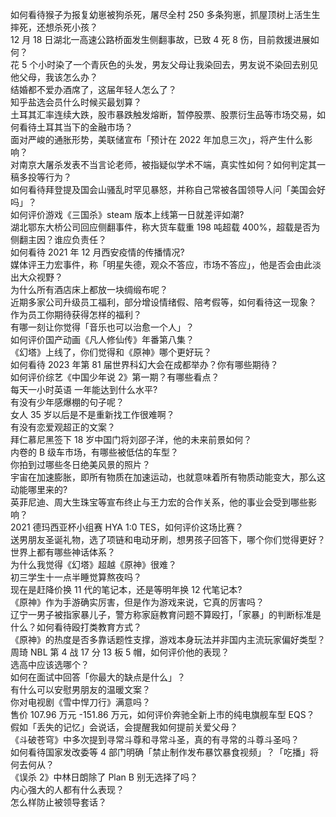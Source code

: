 如何看待猴子为报复幼崽被狗杀死，屠尽全村 250 多条狗崽，抓屋顶树上活生生摔死，还想杀死小孩？  
12 月 18 日湖北一高速公路桥面发生侧翻事故，已致 4 死 8 伤，目前救援进展如何？  
花 5 个小时染了一个青灰色的头发，男友父母让我染回去，男友说不染回去别见他父母，我该怎么办？  
结婚都不爱办酒席了，这届年轻人怎么了？  
知乎盐选会员什么时候买最划算？  
土耳其汇率连续大跌，股市暴跌触发熔断，暂停股票、股票衍生品等市场交易，如何看待土耳其当下的金融市场？  
面对严峻的通胀形势，美联储宣布「预计在 2022 年加息三次」，将产生什么影响？  
对南京大屠杀发表不当言论老师，被指疑似学术不端，真实性如何？如何判定其一稿多投等行为？  
如何看待拜登提及国会山骚乱时罕见暴怒，并称自己常被各国领导人问「美国会好吗」？  
如何评价游戏《三国杀》steam 版本上线第一日就差评如潮?  
湖北鄂东大桥公司回应侧翻事件，称大货车载重 198 吨超载 400%，超载是否为侧翻主因？谁应负责任？  
如何看待 2021 年 12 月西安疫情的传播情况?  
媒体评王力宏事件，称「明星失德，观众不答应，市场不答应」，他是否会由此淡出大众视野？  
为什么所有酒店床上都放一块绸缎布呢？  
近期多家公司升级员工福利，部分增设情绪假、陪考假等，如何看待这一现象？ 作为员工你期待获得怎样的福利？  
有哪一刻让你觉得「音乐也可以治愈一个人」？  
如何评价国产动画《凡人修仙传》年番第八集？  
《幻塔》上线了，你们觉得和《原神》哪个更好玩？  
如何看待 2023 年第 81 届世界科幻大会在成都举办？你有哪些期待？  
如何评价综艺《中国少年说 2》第一期？有哪些看点？  
每天一小时英语  一年能达到什么水平?  
有没有少年感爆棚的句子呢？  
女人 35 岁以后是不是重新找工作很难啊？  
有没有恋爱观超正的文案？  
拜仁慕尼黑签下 18 岁中国门将刘邵子洋，他的未来前景如何？  
内卷的 B 级车市场，有哪些被低估的车型？  
你拍到过哪些冬日绝美风景的照片？  
宇宙在加速膨胀，即所有物质在加速运动，也就意味着所有物质动能变大，那么这动能哪里来的?  
英菲尼迪、周大生珠宝等宣布终止与王力宏的合作关系，他的事业会受到哪些影响？  
2021 德玛西亚杯小组赛 HYA 1:0 TES，如何评价这场比赛？  
送男朋友圣诞礼物，选了项链和电动牙刷，想男孩子回答下，哪个你们觉得更好？  
世界上都有哪些神话体系？  
为什么我觉得《幻塔》超越《原神》很难？  
初三学生十一点半睡觉算熬夜吗？  
现在是赶降价换 11 代的笔记本，还是等明年换 12 代笔记本?  
《原神》作为手游确实厉害，但是作为游戏来说，它真的厉害吗？  
辽宁一男子被指家暴儿子，警方称家庭教育问题不算殴打，「家暴」的判断标准是什么？如何看待殴打类教育方式？  
《原神》的热度是否多靠话题性支撑，游戏本身玩法并非国内主流玩家偏好类型？  
周琦 NBL 第 4 战 17 分 13 板 5 帽，如何评价他的表现？  
选高中应该选哪个？  
如何在面试中回答「你最大的缺点是什么」？  
有什么可以安慰男朋友的温暖文案？  
你对电视剧《雪中悍刀行》满意吗？  
售价 107.96 万元 -151.86 万元，如何评价奔驰全新上市的纯电旗舰车型 EQS？  
假如「丢失的记忆」会说话，会提醒我如何提前关爱父母？  
《斗破苍穹》中多次提到寻常斗尊和寻常斗圣，真的有寻常的斗尊斗圣吗？  
如何看待国家发改委等 4 部门明确「禁止制作发布暴饮暴食视频」？「吃播」将何去何从？  
《误杀 2》中林日朗除了 Plan B 别无选择了吗？  
内心强大的人都有什么表现？  
怎么样防止被领导套话？  
